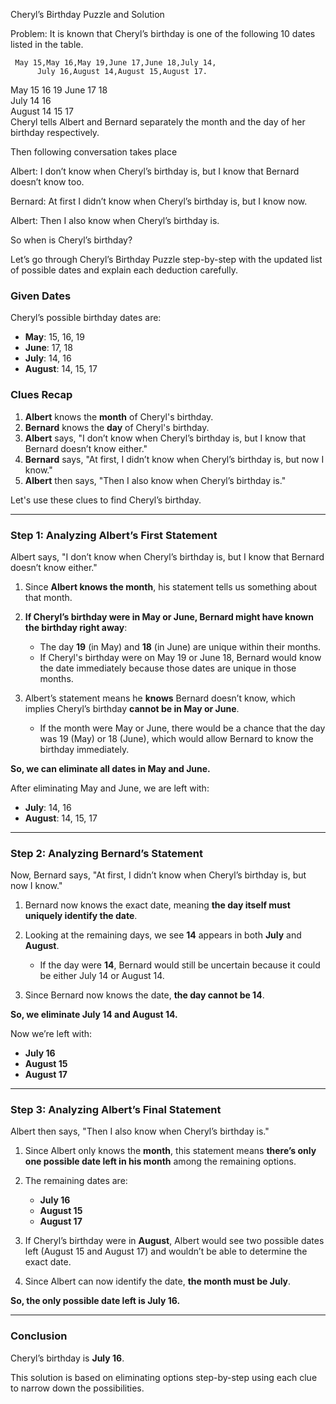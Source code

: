 Cheryl’s Birthday Puzzle and Solution


Problem: It is known that Cheryl’s birthday is one of the following 10 dates listed in the table.

     May 15,May 16,May 19,June 17,June 18,July 14,
          July 16,August 14,August 15,August 17.
May		15	16			19
June				17	18	
July	14		16			
August	14	15		17		
Cheryl tells Albert and Bernard separately the month and the day of her birthday respectively.

Then following conversation takes place

Albert: I don’t know when Cheryl’s birthday is, but I know that Bernard doesn’t know too.

Bernard: At first I didn’t know when Cheryl’s birthday is, but I know now.

Albert: Then I also know when Cheryl’s birthday is.

So when is Cheryl’s birthday?


Let’s go through Cheryl’s Birthday Puzzle step-by-step with the updated list of possible dates and explain each deduction carefully.

### Given Dates
Cheryl’s possible birthday dates are:

- **May**: 15, 16, 19
- **June**: 17, 18
- **July**: 14, 16
- **August**: 14, 15, 17

### Clues Recap

1. **Albert** knows the **month** of Cheryl's birthday.
2. **Bernard** knows the **day** of Cheryl's birthday.
3. **Albert** says, "I don’t know when Cheryl’s birthday is, but I know that Bernard doesn’t know either."
4. **Bernard** says, "At first, I didn’t know when Cheryl’s birthday is, but now I know."
5. **Albert** then says, "Then I also know when Cheryl’s birthday is."

Let's use these clues to find Cheryl’s birthday.

---

### Step 1: Analyzing Albert’s First Statement

Albert says, "I don’t know when Cheryl’s birthday is, but I know that Bernard doesn’t know either."

1. Since **Albert knows the month**, his statement tells us something about that month.
2. **If Cheryl’s birthday were in May or June, Bernard might have known the birthday right away**:
   - The day **19** (in May) and **18** (in June) are unique within their months.
   - If Cheryl's birthday were on May 19 or June 18, Bernard would know the date immediately because those dates are unique in those months.

3. Albert’s statement means he **knows** Bernard doesn’t know, which implies Cheryl’s birthday **cannot be in May or June**. 
   - If the month were May or June, there would be a chance that the day was 19 (May) or 18 (June), which would allow Bernard to know the birthday immediately.

**So, we can eliminate all dates in May and June.**

After eliminating May and June, we are left with:

- **July**: 14, 16
- **August**: 14, 15, 17

---

### Step 2: Analyzing Bernard’s Statement

Now, Bernard says, "At first, I didn’t know when Cheryl’s birthday is, but now I know."

1. Bernard now knows the exact date, meaning **the day itself must uniquely identify the date**.
2. Looking at the remaining days, we see **14** appears in both **July** and **August**.
   - If the day were **14**, Bernard would still be uncertain because it could be either July 14 or August 14.

3. Since Bernard now knows the date, **the day cannot be 14**.

**So, we eliminate July 14 and August 14.**

Now we’re left with:
- **July 16**
- **August 15**
- **August 17**

---

### Step 3: Analyzing Albert’s Final Statement

Albert then says, "Then I also know when Cheryl’s birthday is."

1. Since Albert only knows the **month**, this statement means **there’s only one possible date left in his month** among the remaining options.
2. The remaining dates are:
   - **July 16**
   - **August 15**
   - **August 17**

3. If Cheryl’s birthday were in **August**, Albert would see two possible dates left (August 15 and August 17) and wouldn’t be able to determine the exact date.
4. Since Albert can now identify the date, **the month must be July**.

**So, the only possible date left is July 16.**

---

### Conclusion

Cheryl’s birthday is **July 16**. 

This solution is based on eliminating options step-by-step using each clue to narrow down the possibilities.
